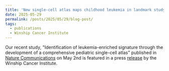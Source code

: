 ```yaml
---
title: 'New single-cell atlas maps childhood leukemia in landmark study'
date: 2025-05-29
permalink: /posts/2025/05/29/blog-post/
tags:
  - publications
  - Winship Cancer Institute
---
```


Our recent study, "Identification of leukemia-enriched signature through the development of a comprehensive pediatric single-cell atlas" published in [Nature Communications](https://doi.org/10.1038/s41467-025-59362-5) on May 2nd is featured in a press [release](https://winshipcancer.emory.edu/newsroom/articles/2025/new-single-cell-atlas-maps-childhood-leukemia-in-landmark-study.php) by the Winship Cancer Institute. 

